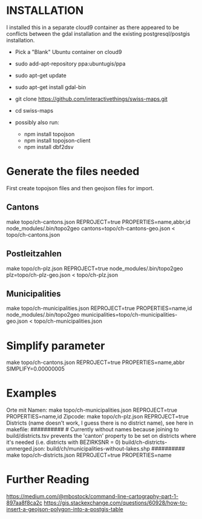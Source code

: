 # INSTALLATION
I installed this in a separate cloud9 container as there appeared to be conflicts between the gdal installation and the existing postgresql/postgis installation.

* Pick a "Blank" Ubuntu container on cloud9
* sudo add-apt-repository ppa:ubuntugis/ppa
* sudo apt-get update
* sudo apt-get install gdal-bin

* git clone https://github.com/interactivethings/swiss-maps.git
* cd swiss-maps
* possibly also run:
  * npm install topojson
  * npm install topojson-client
  * npm install dbf2dsv


# Generate the files needed
First create topojson files and then geojson files for import.
## Cantons
make topo/ch-cantons.json REPROJECT=true PROPERTIES=name,abbr,id
node_modules/.bin/topo2geo cantons=topo/ch-cantons-geo.json < topo/ch-cantons.json
## Postleitzahlen
make topo/ch-plz.json REPROJECT=true
node_modules/.bin/topo2geo plz=topo/ch-plz-geo.json < topo/ch-plz.json
## Municipalities
make topo/ch-municipalities.json REPROJECT=true PROPERTIES=name,id
node_modules/.bin/topo2geo municipalities=topo/ch-municipalities-geo.json < topo/ch-municipalities.json


# Simplify parameter
make topo/ch-cantons.json REPROJECT=true PROPERTIES=name,abbr SIMPLIFY=0.00000005




# Examples
Orte mit Namen:
  make topo/ch-municipalities.json REPROJECT=true PROPERTIES=name,id
Zipcode:
  make topo/ch-plz.json REPROJECT=true
Districts (name doesn't work, I guess there is no district name), see here in makefile:
      ##########
      # Currently without names because joining to build/districts.tsv prevents the 'canton' property to be set on districts where it's needed (i.e. districts with BEZIRKSNR = 0)
      build/ch-districts-unmerged.json: build/ch/municipalities-without-lakes.shp
      ##########
  make topo/ch-districts.json REPROJECT=true PROPERTIES=name



# Further Reading
https://medium.com/@mbostock/command-line-cartography-part-1-897aa8f8ca2c
https://gis.stackexchange.com/questions/60928/how-to-insert-a-geojson-polygon-into-a-postgis-table
